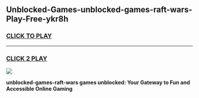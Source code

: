 
## Unblocked-Games-unblocked-games-raft-wars-Play-Free-ykr8h
<h3>
<a href="https://premium76.site?title=unblocked-games-raft-wars&ref=23A">CLICK TO PLAY</a></h3>
<hr>

<h3>
<a href="https://premium76.site?title=unblocked-games-raft-wars&ref=23A">CLICK 2 PLAY</a>
  
</h3>

<a href="https://premium76.site?title=unblocked-games-raft-wars&ref=23A"><img src="https://clearcache.store/games.png"></a>


**unblocked-games-raft-wars games unblocked: Your Gateway to Fun and Accessible Online Gaming**
